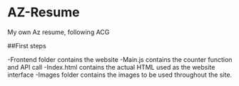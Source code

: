 # AZ-Resume
My own Az resume, following ACG

##First steps

-Frontend folder contains the website
-Main.js contains the counter function and API call
-Index.html contains the actual HTML used as the website interface
-Images folder contains the images to be used throughout the site.